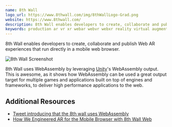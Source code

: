 ```yaml
---
name: 8th Wall
logo_url: https://www.8thwall.com/img/8thWallLogo-Grad.png
website: https://www.8thwall.com/
description: 8th Wall enables developers to create, collaborate and publish Web AR experiences that run directly in a mobile web browser.
keywords: production ar vr xr webar webvr webxr reality virtual augmented games mobile
---
```


8th Wall enables developers to create, collaborate and publish Web AR experiences that run directly in a mobile web browser.

![8th Wall Screenshot](https://miro.medium.com/max/2492/1*lNBlbzdiKukH_GBNdQrFog.png)

8th Wall uses WebAssembly by leveraging [Unity](/showcase/unity)'s WebAssembly output. This is awesome, as it shows how WebAssembly can be used a great output target for multiple games and applications built on top of engines and frameworks, to deliver high performance applications to the web.

## Additional Resources

- [Tweet introducing that the 8th wall uses WebAssembly](https://twitter.com/hermes_f/status/1152084370070671360)
- [How We Engineered AR for the Mobile Browser with 8th Wall Web](https://medium.com/8th-wall/how-we-engineered-ar-for-the-mobile-browser-with-8th-wall-web-bce26c84682b)
